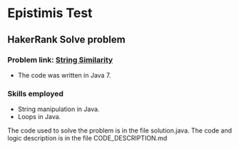 # **Epistimis Test**

## **HakerRank Solve problem**

### **Problem link:** [String Similarity](https://www.hackerrank.com/challenges/string-similarity/problem?isFullScreen=true)

* The code was written in Java 7.

### **Skills employed**

* String manipulation in Java.
* Loops in Java.

The code used to solve the problem is in the file solution.java. The code and logic description is in the file CODE_DESCRIPTION.md

